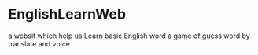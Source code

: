 # EnglishLearnWeb
a websit which help us Learn basic English word
a game of guess word by translate and voice
